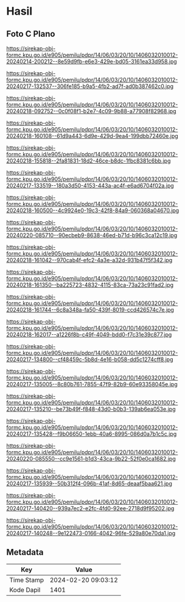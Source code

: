 # Hasil

## Foto C Plano

https://sirekap-obj-formc.kpu.go.id/e905/pemilu/pdpr/14/06/03/20/10/1406032010012-20240214-200212--8e59d9fb-e6e3-429e-bd05-3161ea33d958.jpg

https://sirekap-obj-formc.kpu.go.id/e905/pemilu/pdpr/14/06/03/20/10/1406032010012-20240217-132537--306fe185-b9a5-4fb2-ad7f-ad0b387462c0.jpg

https://sirekap-obj-formc.kpu.go.id/e905/pemilu/pdpr/14/06/03/20/10/1406032010012-20240218-092752--0c0f08f1-b2e7-4c09-9b88-a77908f82968.jpg

https://sirekap-obj-formc.kpu.go.id/e905/pemilu/pdpr/14/06/03/20/10/1406032010012-20240218-160108--61d9a443-6d9e-429d-9ea4-199dbb72460e.jpg

https://sirekap-obj-formc.kpu.go.id/e905/pemilu/pdpr/14/06/03/20/10/1406032010012-20240218-155818--2fa81831-18d2-46ce-b8dc-1fbc8381c6bb.jpg

https://sirekap-obj-formc.kpu.go.id/e905/pemilu/pdpr/14/06/03/20/10/1406032010012-20240217-133519--180a3d50-4153-443a-ac4f-e6ad6704f02a.jpg

https://sirekap-obj-formc.kpu.go.id/e905/pemilu/pdpr/14/06/03/20/10/1406032010012-20240218-160500--4c9924e0-19c3-42f8-84a9-060368a04670.jpg

https://sirekap-obj-formc.kpu.go.id/e905/pemilu/pdpr/14/06/03/20/10/1406032010012-20240220-085710--90ecbeb9-8638-46ed-b71d-b96c3ca12c19.jpg

https://sirekap-obj-formc.kpu.go.id/e905/pemilu/pdpr/14/06/03/20/10/1406032010012-20240218-161042--970cab4f-efc2-4a3e-a32d-931b47f5f342.jpg

https://sirekap-obj-formc.kpu.go.id/e905/pemilu/pdpr/14/06/03/20/10/1406032010012-20240218-161350--ba225723-4832-4115-83ca-73a23c91fad2.jpg

https://sirekap-obj-formc.kpu.go.id/e905/pemilu/pdpr/14/06/03/20/10/1406032010012-20240218-161744--6c8a348a-fa50-439f-8019-ccd426574c7e.jpg

https://sirekap-obj-formc.kpu.go.id/e905/pemilu/pdpr/14/06/03/20/10/1406032010012-20240218-162017--a1226f8b-c49f-4049-bdd0-f7c31e39c877.jpg

https://sirekap-obj-formc.kpu.go.id/e905/pemilu/pdpr/14/06/03/20/10/1406032010012-20240217-134800--cf48459c-5b8d-4e16-b058-dd5c1274cff8.jpg

https://sirekap-obj-formc.kpu.go.id/e905/pemilu/pdpr/14/06/03/20/10/1406032010012-20240217-135005--8c80b761-7855-47f9-82b9-60e93358045e.jpg

https://sirekap-obj-formc.kpu.go.id/e905/pemilu/pdpr/14/06/03/20/10/1406032010012-20240217-135210--be73b49f-f848-43d0-b0b3-139ab6ea053e.jpg

https://sirekap-obj-formc.kpu.go.id/e905/pemilu/pdpr/14/06/03/20/10/1406032010012-20240217-135428--f9b06650-1ebb-40a6-8995-086d0a7b1c5c.jpg

https://sirekap-obj-formc.kpu.go.id/e905/pemilu/pdpr/14/06/03/20/10/1406032010012-20240220-085550--cc9e1561-b1d3-43ca-9b22-52f0e0ca1682.jpg

https://sirekap-obj-formc.kpu.go.id/e905/pemilu/pdpr/14/06/03/20/10/1406032010012-20240217-135939--50b312f4-096b-41af-8d65-deaaf5baa621.jpg

https://sirekap-obj-formc.kpu.go.id/e905/pemilu/pdpr/14/06/03/20/10/1406032010012-20240217-140420--939a7ec2-e2fc-4fd0-92ee-2718d9f95202.jpg

https://sirekap-obj-formc.kpu.go.id/e905/pemilu/pdpr/14/06/03/20/10/1406032010012-20240217-140248--9e122473-0166-4042-96fe-529a80e70da1.jpg


## Metadata

| Key        | Value               |
| ---------- | ------------------- |
| Time Stamp | 2024-02-20 09:03:12 |
| Kode Dapil | 1401                |



